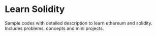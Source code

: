 # Learn Solidity
Sample codes with detailed description to learn ethereum and solidity. Includes problems, concepts and mini projects.
